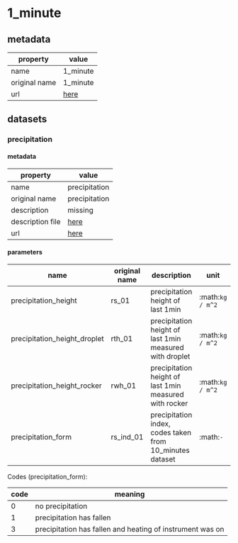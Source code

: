 # 1_minute

## metadata

| property      | value                                                                                          |
|---------------|------------------------------------------------------------------------------------------------|
| name          | 1_minute                                                                                       |
| original name | 1_minute                                                                                       |
| url           | [here](https://opendata.dwd.de/climate_environment/CDC/observations_germany/climate/1_minute/) |

## datasets

### precipitation

#### metadata

| property         | value                                                                                                                                                     |
|------------------|-----------------------------------------------------------------------------------------------------------------------------------------------------------|
| name             | precipitation                                                                                                                                             |
| original name    | precipitation                                                                                                                                             |
| description      | missing                                                                                                                                                   |
| description file | [here](https://opendata.dwd.de/climate_environment/CDC/observations_germany/climate/1_minute/precipitation/DESCRIPTION_obsgermany-climate-1min-rr_en.pdf) |
| url              | [here](https://opendata.dwd.de/climate_environment/CDC/observations_germany/climate/1_minute/precipitation/)                                              |

#### parameters

| name                         | original name | description                                              | unit             | original unit | constraints           |
|------------------------------|---------------|----------------------------------------------------------|------------------|---------------|-----------------------|
| precipitation_height         | rs_01         | precipitation height of last 1min                        | :math:`kg / m^2` | :math:`mm`    | :math:`\geq{0}`       |
| precipitation_height_droplet | rth_01        | precipitation height of last 1min measured with droplet  | :math:`kg / m^2` | :math:`mm`    | :math:`\geq{0}`       |
| precipitation_height_rocker  | rwh_01        | precipitation height of last 1min measured with rocker   | :math:`kg / m^2` | :math:`mm`    | :math:`\geq{0}`       |
| precipitation_form           | rs_ind_01     | precipitation index, codes taken from 10_minutes dataset | :math:`-`        | :math:`-`     | :math:`\in [0, 1, 3]` |

Codes (precipitation_form):

| code | meaning                                                   |
|------|-----------------------------------------------------------|
| 0    | no precipitation                                          |
| 1    | precipitation has fallen                                  |
| 3    | precipitation has fallen and heating of instrument was on |